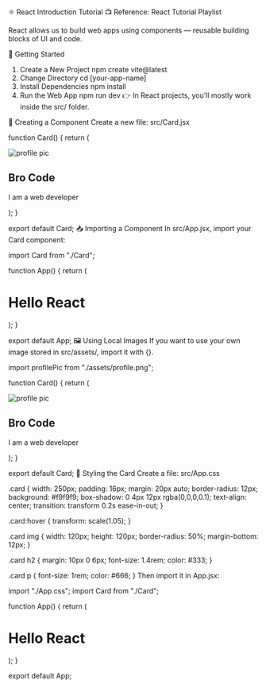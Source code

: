 ⚛️ React Introduction Tutorial
📺 Reference: React Tutorial Playlist

React allows us to build web apps using components — reusable building blocks of UI and code.

🚀 Getting Started
1. Create a New Project
npm create vite@latest
2. Change Directory
cd [your-app-name]
3. Install Dependencies
npm install
4. Run the Web App
npm run dev
👉 In React projects, you’ll mostly work inside the src/ folder.

🧩 Creating a Component
Create a new file: src/Card.jsx

function Card() {
  return (
    <div className="card">
      <img src="https://via.placeholder.com/150" alt="profile pic" />
      <h2>Bro Code</h2>
      <p>I am a web developer</p>
    </div>
  );
}

export default Card;
📥 Importing a Component
In src/App.jsx, import your Card component:

import Card from "./Card";

function App() {
  return (
    <div>
      <h1>Hello React</h1>
      <Card />
    </div>
  );
}

export default App;
🖼️ Using Local Images
If you want to use your own image stored in src/assets/, import it with {}.

import profilePic from "./assets/profile.png";

function Card() {
  return (
    <div className="card">
      <img src={profilePic} alt="profile pic" />
      <h2>Bro Code</h2>
      <p>I am a web developer</p>
    </div>
  );
}

export default Card;
🎨 Styling the Card
Create a file: src/App.css

.card {
  width: 250px;
  padding: 16px;
  margin: 20px auto;
  border-radius: 12px;
  background: #f9f9f9;
  box-shadow: 0 4px 12px rgba(0,0,0,0.1);
  text-align: center;
  transition: transform 0.2s ease-in-out;
}

.card:hover {
  transform: scale(1.05);
}

.card img {
  width: 120px;
  height: 120px;
  border-radius: 50%;
  margin-bottom: 12px;
}

.card h2 {
  margin: 10px 0 6px;
  font-size: 1.4rem;
  color: #333;
}

.card p {
  font-size: 1rem;
  color: #666;
}
Then import it in App.jsx:

import "./App.css";
import Card from "./Card";

function App() {
  return (
    <div>
      <h1>Hello React</h1>
      <Card />
    </div>
  );
}

export default App;
